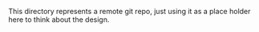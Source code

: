 This directory represents a remote git repo, just using it as a 
place holder here to think about the design. 